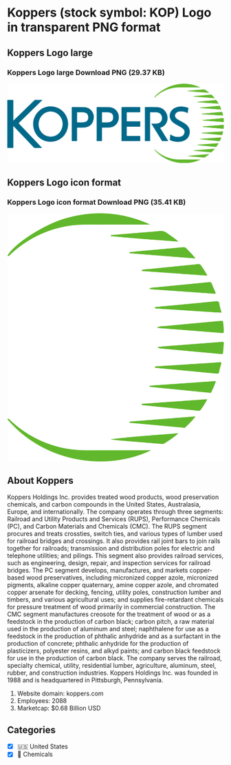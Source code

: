 # Koppers (stock symbol: KOP) Logo in transparent PNG format

## Koppers Logo large

### Koppers Logo large Download PNG (29.37 KB)

![Koppers Logo large Download PNG (29.37 KB)](/img/orig/KOP_BIG-506cc219.png)

## Koppers Logo icon format

### Koppers Logo icon format Download PNG (35.41 KB)

![Koppers Logo icon format Download PNG (35.41 KB)](/img/orig/KOP-6ab1139c.png)

## About Koppers

Koppers Holdings Inc. provides treated wood products, wood preservation chemicals, and carbon compounds in the United States, Australasia, Europe, and internationally. The company operates through three segments: Railroad and Utility Products and Services (RUPS), Performance Chemicals (PC), and Carbon Materials and Chemicals (CMC). The RUPS segment procures and treats crossties, switch ties, and various types of lumber used for railroad bridges and crossings. It also provides rail joint bars to join rails together for railroads; transmission and distribution poles for electric and telephone utilities; and pilings. This segment also provides railroad services, such as engineering, design, repair, and inspection services for railroad bridges. The PC segment develops, manufactures, and markets copper-based wood preservatives, including micronized copper azole, micronized pigments, alkaline copper quaternary, amine copper azole, and chromated copper arsenate for decking, fencing, utility poles, construction lumber and timbers, and various agricultural uses; and supplies fire-retardant chemicals for pressure treatment of wood primarily in commercial construction. The CMC segment manufactures creosote for the treatment of wood or as a feedstock in the production of carbon black; carbon pitch, a raw material used in the production of aluminum and steel; naphthalene for use as a feedstock in the production of phthalic anhydride and as a surfactant in the production of concrete; phthalic anhydride for the production of plasticizers, polyester resins, and alkyd paints; and carbon black feedstock for use in the production of carbon black. The company serves the railroad, specialty chemical, utility, residential lumber, agriculture, aluminum, steel, rubber, and construction industries. Koppers Holdings Inc. was founded in 1988 and is headquartered in Pittsburgh, Pennsylvania.

1. Website domain: koppers.com
2. Employees: 2088
3. Marketcap: $0.68 Billion USD


## Categories
- [x] 🇺🇸 United States
- [x] 🧪 Chemicals
